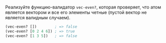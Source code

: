 Реализуйте функцию-валидатор `vec-even?`, которая проверяет, что атом является вектором и все его элементы четные (пустой вектор не является валидным случаем).

```clojure
(vec-even? [])        ; => false
(vec-even? [0 2 4 6]) ; => true
(vec-even? [1 3 5])   ; => false
```
